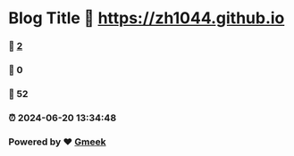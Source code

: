 # Blog Title :link: https://zh1044.github.io 
### :page_facing_up: [2](https://zh1044.github.io/tag.html) 
### :speech_balloon: 0 
### :hibiscus: 52 
### :alarm_clock: 2024-06-20 13:34:48 
### Powered by :heart: [Gmeek](https://github.com/Meekdai/Gmeek)

